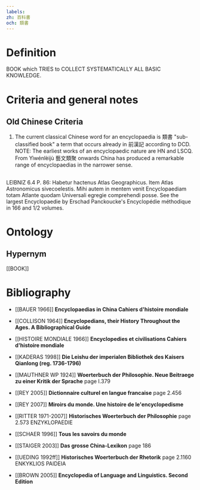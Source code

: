 ```yaml
---
labels: 
zh: 百科書
och: 類書
---
```


# Definition
BOOK which TRIES to COLLECT SYSTEMATICALLY ALL BASIC KNOWLEDGE.
# Criteria and general notes
## Old Chinese Criteria
1. The current classical Chinese word for an encyclopaedia is 類書 "sub-classified book" a term that occurs already in 前漢記 according to DCD.
NOTE:
The earliest works of an encyclopaedic nature are HN and LSCQ. From Yìwénlèijù 藝文類聚 onwards China has produced a remarkable range of encyclopaedias in the narrower sense.
## 
LEIBNIZ 6.4 P. 86: Habetur hactenus Atlas Geographicus. Item Atlas Astronomicus sivecoelestis. Mihi autem in mentem venit Encyclopaediam totam Atlante quodam Universali egregie comprehendi posse.
See the largest Encyclopaedie by Erschad Panckoucke's Encyclopédie méthodique in 166 and 1/2 volumes.
# Ontology

## Hypernym
[[BOOK]]
# Bibliography
- [[BAUER 1966]]
**Encyclopaedias in China Cahiers d'histoire mondiale** 

- [[COLLISON 1964]]
**Encyclopedians, their History Throughout the Ages. A Bibliographical Guide** 

- [[HISTOIRE MONDIALE 1966]]
**Encyclopedies et civilisations Cahiers d'histoire mondiale** 

- [[KADERAS 1998]]
**Die Leishu der imperialen Bibliothek des Kaisers Qianlong (reg. 1736-1796)** 

- [[MAUTHNER WP 1924]]
**Woerterbuch der Philosophie. Neue Beitraege zu einer Kritik der Sprache** page I.379

- [[REY 2005]]
**Dictionnaire culturel en langue francaise** page 2.456

- [[REY 2007]]
**Miroirs du monde. Une histoire de le'encyclopedisme** 

- [[RITTER 1971-2007]]
**Historisches Woerterbuch der Philosophie** page 2.573
ENZYKLOPAEDIE
- [[SCHAER 1996]]
**Tous les savoirs du monde** 

- [[STAIGER 2003]]
**Das grosse China-Lexikon** page 186

- [[UEDING 1992ff]]
**Historisches Woerterbuch der Rhetorik** page 2.1160
ENKYKLIOS PAIDEIA
- [[BROWN 2005]]
**Encyclopedia of Language and Linguistics. Second Edition** 
